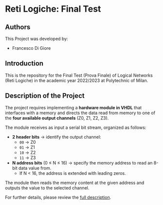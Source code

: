 # Reti Logiche: Final Test

## Authors
This Project was developed by:
- Francesco Di Giore

## Introduction
This is the repository for the Final Test (Prova Finale) of Logical Networks (Reti Logiche) in the academic year 2022/2023 at Polytechnic of Milan.

## Description of the Project
The project requires implementing a **hardware module in VHDL** that interfaces with a memory and directs the data read from memory to one of the **four available output channels** (Z0, Z1, Z2, Z3).  

The module receives as input a serial bit stream, organized as follows:
- **2 header bits** → identify the output channel:  
  - `00` → Z0  
  - `01` → Z1  
  - `10` → Z2  
  - `11` → Z3  
- **N address bits** (0 ≤ N ≤ 16) → specify the memory address to read an 8-bit data value from.  
  - If N < 16, the address is extended with leading zeros.  

The module then reads the memory content at the given address and outputs the value to the selected channel.

For further details, please review the [full description](Requirements/Specifica_progetto_di_reti_logiche_AA_2022-2023.pdf).
